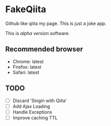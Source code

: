 # FakeQiita

Github like qiita my page.
This is just a joke app.

This is *alpha version* software.

## Recommended browser

* Chrome: latest
* Firefox: latest
* Safari: latest

## TODO

- [ ] Discard 'Singin with Qiita'
- [ ] Add Ajax Loading
- [ ] Handle Exceptions
- [ ] Improve caching TTL
